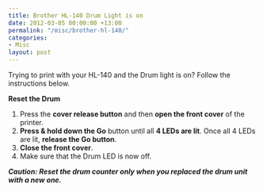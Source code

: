 ```yaml
---
title: Brother HL-140 Drum Light is on
date: 2012-03-05 00:00:00 +13:00
permalink: "/misc/brother-hl-140/"
categories:
- Misc
layout: post
---
```


Trying to print with your HL-140 and the Drum light is on? Follow the instructions below.

**Reset the Drum**

  1. Press the **cover release button** and then **open the front cover** of the printer.
  2. **Press & hold down the Go** button until all **4 LEDs are lit**. Once all 4 LEDs are lit, **release the Go button**.
  3. **Close the front cover**.
  4. Make sure that the Drum LED is now off.

**_Caution: Reset the drum counter only when you replaced the drum unit with a new one._**
